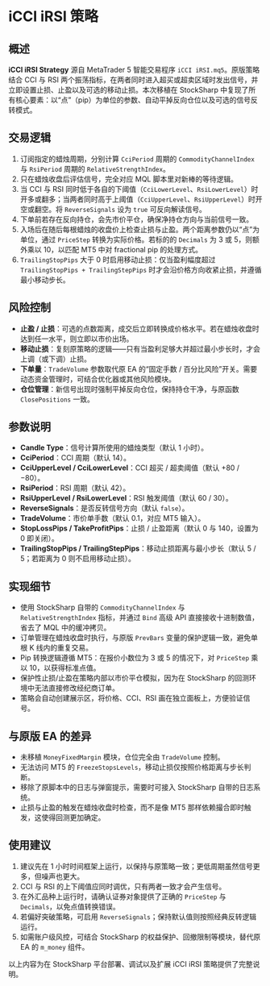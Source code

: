 # iCCI iRSI 策略

## 概述
**iCCI iRSI Strategy** 源自 MetaTrader 5 智能交易程序 `iCCI iRSI.mq5`。原版策略结合 CCI 与 RSI 两个振荡指标，在两者同时进入超买或超卖区域时发出信号，并立即设置止损、止盈以及可选的移动止损。本次移植在 StockSharp 中复现了所有核心要素：以“点”（pip）为单位的参数、自动平掉反向仓位以及可选的信号反转模式。

## 交易逻辑
1. 订阅指定的蜡烛周期，分别计算 `CciPeriod` 周期的 `CommodityChannelIndex` 与 `RsiPeriod` 周期的 `RelativeStrengthIndex`。
2. 只在蜡烛收盘后评估信号，完全对应 MQL 脚本里对新棒的等待逻辑。
3. 当 CCI 与 RSI 同时低于各自的下阈值（`CciLowerLevel`、`RsiLowerLevel`）时开多或翻多；当两者同时高于上阈值（`CciUpperLevel`、`RsiUpperLevel`）时开空或翻空。将 `ReverseSignals` 设为 `true` 可反向解读信号。
4. 下单前若存在反向持仓，会先市价平仓，确保净持仓方向与当前信号一致。
5. 入场后在随后每根蜡烛的收盘价上检查止损与止盈。两个距离参数仍以“点”为单位，通过 `PriceStep` 转换为实际价格。若标的的 `Decimals` 为 3 或 5，则额外乘以 10，以匹配 MT5 中对 fractional pip 的处理方式。
6. `TrailingStopPips` 大于 0 时启用移动止损：仅当盈利幅度超过 `TrailingStopPips + TrailingStepPips` 时才会沿价格方向收紧止损，并遵循最小移动步长。

## 风险控制
- **止盈 / 止损**：可选的点数距离，成交后立即转换成价格水平。若在蜡烛收盘时达到任一水平，则立即以市价出场。
- **移动止损**：复刻原策略的逻辑——只有当盈利足够大并超过最小步长时，才会上调（或下调）止损。
- **下单量**：`TradeVolume` 参数取代原 EA 的“固定手数 / 百分比风险”开关。需要动态资金管理时，可结合优化器或其他风险模块。
- **仓位管理**：新信号出现时强制平掉反向仓位，保持持仓干净，与原函数 `ClosePositions` 一致。

## 参数说明
- **Candle Type**：信号计算所使用的蜡烛类型（默认 1 小时）。
- **CciPeriod**：CCI 周期（默认 14）。
- **CciUpperLevel / CciLowerLevel**：CCI 超买 / 超卖阈值（默认 +80 / −80）。
- **RsiPeriod**：RSI 周期（默认 42）。
- **RsiUpperLevel / RsiLowerLevel**：RSI 触发阈值（默认 60 / 30）。
- **ReverseSignals**：是否反转信号方向（默认 `false`）。
- **TradeVolume**：市价单手数（默认 0.1，对应 MT5 输入）。
- **StopLossPips / TakeProfitPips**：止损 / 止盈距离（默认 0 与 140，设置为 0 即关闭）。
- **TrailingStopPips / TrailingStepPips**：移动止损距离与最小步长（默认 5 / 5；若距离为 0 则不启用移动止损）。

## 实现细节
- 使用 StockSharp 自带的 `CommodityChannelIndex` 与 `RelativeStrengthIndex` 指标，并通过 `Bind` 高级 API 直接接收十进制数值，省去了 MQL 中的缓冲拷贝。
- 订单管理在蜡烛收盘时执行，与原版 `PrevBars` 变量的保护逻辑一致，避免单根 K 线内的重复交易。
- Pip 转换逻辑遵循 MT5：在报价小数位为 3 或 5 的情况下，对 `PriceStep` 乘以 10，以获得标准点值。
- 保护性止损/止盈在策略内部以市价平仓模拟，因为在 StockSharp 的回测环境中无法直接修改经纪商订单。
- 策略会自动创建展示区，将价格、CCI、RSI 画在独立面板上，方便验证信号。

## 与原版 EA 的差异
- 未移植 `MoneyFixedMargin` 模块，仓位完全由 `TradeVolume` 控制。
- 无法访问 MT5 的 `FreezeStopsLevels`，移动止损仅按照价格距离与步长判断。
- 移除了原脚本中的日志与弹窗提示，需要时可接入 StockSharp 自带的日志系统。
- 止损与止盈的触发在蜡烛收盘时检查，而不是像 MT5 那样依赖撮合即时触发，这使得回测更加确定。

## 使用建议
1. 建议先在 1 小时时间框架上运行，以保持与原策略一致；更低周期虽然信号更多，但噪声也更大。
2. CCI 与 RSI 的上下阈值应同时调优，只有两者一致才会产生信号。
3. 在外汇品种上运行时，请确认证券对象提供了正确的 `PriceStep` 与 `Decimals`，以免点值转换错误。
4. 若偏好突破策略，可启用 `ReverseSignals`；保持默认值则按照经典反转逻辑运行。
5. 如需账户级风控，可结合 StockSharp 的权益保护、回撤限制等模块，替代原 EA 的 `m_money` 组件。

以上内容为在 StockSharp 平台部署、调试以及扩展 iCCI iRSI 策略提供了完整说明。
